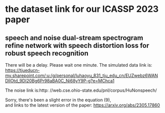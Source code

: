 # the dataset link for our ICASSP 2023 paper
## speech and noise dual-stream spectrogram refine network with speech distortion loss for robust speech recognition

There will be a delay. Please wait one minute.
The simulated data link is: https://tjueducn-my.sharepoint.com/:u:/g/personal/luhaoyu_831_tju_edu_cn/EUZwebz6WANDllOtd_9DI20Bg6Pr98aBA0C_Ni68yY9P-g?e=MChca1

The noise link is:http: //web.cse.ohio-state.edu/pnl/corpus/HuNonspeech/

Sorry, there's been a slight error in the equation (9),  
and links to the latest version of the paper: https://arxiv.org/abs/2305.17860
